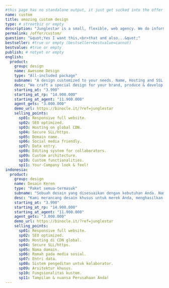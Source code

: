 ```yaml
---
#this page has no standalone output, it just get sucked into the offer page
name: custom
title: amazing custom design
type: # streetbiz or empty
description: "Junglestar is a small, flexible, web agency. We do information architecture, screen design, code and deploy. We offer top quality custom designed websites at competitive prices. We design, produce and develop well thought user experiences. We grow relationships with clients."
permalink: /offer/custom/
question: "&quot;Yes I want this,<br>that and also...&quot;"
bestseller: #true or empty (bestseller+bestvalue=cannot)
bestvalue: #true or empty
publish: # notyet or empty
english:
  product:
    group: design
    name: Awesome Design
    type: "All-included package"
    subname: "A design customized to your needs. Name, Hosting and SSL included."
    desc: "We craft a special design for your brand, produce & develop a well thought user experiences by embracing your existing look and brand identity."
    starting_at: "3.990"
    starting_at_rp: "14.900.000"
    starting_at_agent: "11.900.000"
    agent_gets: "3.000.000"
    demo_url: https://binocle.it/?ref=junglestar
    selling_points:
      sp01: Responsive full website.
      sp02: SEO optimized.
      sp03: Hosting on global CDN.
      sp04: Secure SLL/https.
      sp05: Domain name.
      sp06: Social media friendly.
      sp07: Data entry.
      sp08: Editing system for collaborators.
      sp09: Custom architecture.
      sp10: Custom functionalities.
      sp11: Your-Company look & feel!
indonesia:
  product:
    group: design
    name: Desain Keren
    type: "Paket semua-termasuk"
    subname: "Sebuah desain yang disesuaikan dengan kebutuhan Anda. Nama, Hosting, dan SSL disertakan."
    desc: "Kami merancang desain khusus untuk merek Anda, menghasilkan & mengembangkan pengalaman pengguna yang dipikirkan dengan baik dengan merangkul tampilan dan identitas merek Anda yang ada."
    starting_at: "3.990"
    starting_at_rp: "14.900.000"
    starting_at_agent: "11.900.000"
    agent_gets: "3.000.000"
    demo_url: https://binocle.it/?ref=junglestar
    selling_points:
      sp01: Responsive full website.
      sp02: SEO optimized.
      sp03: Hosting di CDN global.
      sp04: Secure SLL/https.
      sp05: Nama domain.
      sp06: Ramah pada media sosial.
      sp07: Entri data.
      sp08: Sistem pengeditan untuk kolaborator.
      sp09: Arsitektur khusus.
      sp10: Fungsionalitas kustom.
      sp11: Tampilan & nuansa Perusahaan Anda!
---
```

